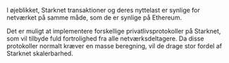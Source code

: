 I øjeblikket, Starknet transaktioner og deres nyttelast er synlige for netværket på samme måde, som de er synlige på Ethereum.

Det er muligt at implementere forskellige privatlivsprotokoller på Starknet, som vil tilbyde fuld fortrolighed fra alle netværksdeltagere. Da disse protokoller normalt kræver en masse beregning, vil de drage stor fordel af Starknet skalerbarhed.